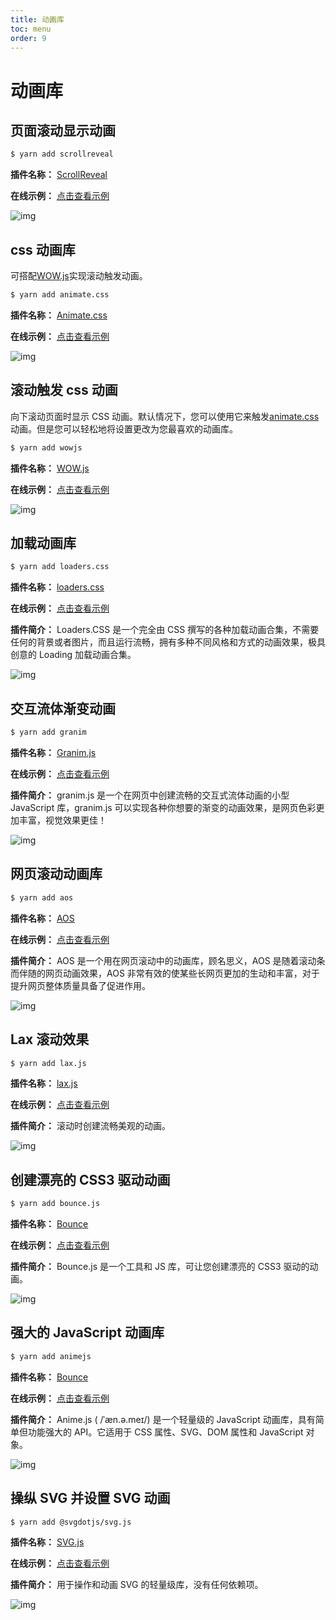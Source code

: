 ```yaml
---
title: 动画库
toc: menu
order: 9
---
```


# 动画库

## 页面滚动显示动画

```bash
$ yarn add scrollreveal
```

**插件名称：** [ScrollReveal](https://www.npmjs.com/package/scrollreveal)

**在线示例：** [点击查看示例](https://scrollrevealjs.org/)

![img](https://cdn.jsdelivr.net/gh/fy996icu/pics/img/scrollreveal.png)

## css 动画库

可搭配[WOW.js](https://www.npmjs.com/package/wowjs)实现滚动触发动画。

```bash
$ yarn add animate.css
```

**插件名称：** [Animate.css](https://www.npmjs.com/package/animate.css)

**在线示例：** [点击查看示例](https://animate.style/)

![img](https://cdn.jsdelivr.net/gh/fy996icu/pics/img/animate.png)

## 滚动触发 css 动画

向下滚动页面时显示 CSS 动画。默认情况下，您可以使用它来触发[animate.css](https://www.npmjs.com/package/animate.css)动画。但是您可以轻松地将设置更改为您最喜欢的动画库。

```bash
$ yarn add wowjs
```

**插件名称：** [WOW.js](https://www.npmjs.com/package/wowjs)

**在线示例：** [点击查看示例](http://www.yongxingren.com/)

![img](https://cdn.jsdelivr.net/gh/fy996icu/pics/img/wowjs.png)

## 加载动画库

```bash
$ yarn add loaders.css
```

**插件名称：** [loaders.css](https://www.npmjs.com/package/loaders.css)

**在线示例：** [点击查看示例](https://connoratherton.com/loaders)

**插件简介：** Loaders.CSS 是一个完全由 CSS 撰写的各种加载动画合集，不需要任何的背景或者图片，而且运行流畅，拥有多种不同风格和方式的动画效果，极具创意的 Loading 加载动画合集。

![img](https://cdn.jsdelivr.net/gh/fy996icu/pics/img/loaders.png)

## 交互流体渐变动画

```bash
$ yarn add granim
```

**插件名称：** [Granim.js](https://www.npmjs.com/package/granim)

**在线示例：** [点击查看示例](https://sarcadass.github.io/granim.js/)

**插件简介：** granim.js 是一个在网页中创建流畅的交互式流体动画的小型 JavaScript 库，granim.js 可以实现各种你想要的渐变的动画效果，是网页色彩更加丰富，视觉效果更佳！

![img](https://cdn.jsdelivr.net/gh/fy996icu/pics/img/granim.png)

## 网页滚动动画库

```bash
$ yarn add aos
```

**插件名称：** [AOS](https://www.npmjs.com/package/aos)

**在线示例：** [点击查看示例](https://michalsnik.github.io/aos/)

**插件简介：** AOS 是一个用在网页滚动中的动画库，顾名思义，AOS 是随着滚动条而伴随的网页动画效果，AOS 非常有效的使某些长网页更加的生动和丰富，对于提升网页整体质量具备了促进作用。

![img](https://cdn.jsdelivr.net/gh/fy996icu/pics/img/aos.png)

## Lax 滚动效果

```bash
$ yarn add lax.js
```

**插件名称：** [lax.js](https://www.npmjs.com/package/lax.js)

**在线示例：** [点击查看示例](https://alexfox.dev/lax.js/)

**插件简介：** 滚动时创建流畅美观的动画。

![img](https://cdn.jsdelivr.net/gh/fy996icu/pics/img/lax.png)

## 创建漂亮的 CSS3 驱动动画

```bash
$ yarn add bounce.js
```

**插件名称：** [Bounce](https://www.npmjs.com/package/bounce.js)

**在线示例：** [点击查看示例](http://bouncejs.com/)

**插件简介：** Bounce.js 是一个工具和 JS 库，可让您创建漂亮的 CSS3 驱动的动画。

![img](https://cdn.jsdelivr.net/gh/fy996icu/pics/img/bounce.png)

## 强大的 JavaScript 动画库

```bash
$ yarn add animejs
```

**插件名称：** [Bounce](https://www.npmjs.com/package/animejs)

**在线示例：** [点击查看示例](https://animejs.com/)

**插件简介：** Anime.js ( /ˈæn.ə.meɪ/) 是一个轻量级的 JavaScript 动画库，具有简单但功能强大的 API。它适用于 CSS 属性、SVG、DOM 属性和 JavaScript 对象。

![img](https://cdn.jsdelivr.net/gh/fy996icu/pics/img/animejs.png)

## 操纵 SVG 并设置 SVG 动画

```bash
$ yarn add @svgdotjs/svg.js
```

**插件名称：** [SVG.js](https://www.npmjs.com/package/@svgdotjs/svg.js)

**在线示例：** [点击查看示例](https://svgjs.dev/docs/3.0/)

**插件简介：** 用于操作和动画 SVG 的轻量级库，没有任何依赖项。

![img](https://cdn.jsdelivr.net/gh/fy996icu/pics/img/svgjs.png)
